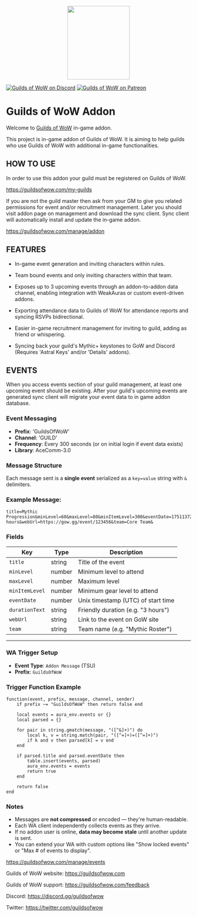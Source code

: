 <p align="center">
  <img src="https://guildsofwow.com/assets/images/guilds-of-wow-logo.png" width="170" height="200" />
</p>

[![Guilds of WoW on Discord](https://img.shields.io/static/v1?label=Discord&message=GoW&color=7289DA)](https://discord.gg/guildsofwow)
[![Guilds of WoW on Patreon](https://img.shields.io/static/v1?label=Patreon&message=GoW&color=f96854)](https://www.patreon.com/guildsofwow)

# Guilds of WoW Addon

Welcome to [Guilds of WoW](https://gow.gg) in-game addon.

This project is in-game addon of Guilds of WoW. It is aiming to help guilds who use Guilds of WoW with additional in-game functionalities.

## HOW TO USE

In order to use this addon your guild must be registered on Guilds of WoW.

https://guildsofwow.com/my-guilds

If you are not the guild master then ask from your GM to give you related permissions for event and/or recruitment management. Later you should visit addon page on management and download the sync client. Sync client will automatically install and update the in-game addon.

https://guildsofwow.com/manage/addon

## FEATURES

-   In-game event generation and inviting characters within rules.

-   Team bound events and only inviting characters within that team.

-   Exposes up to 3 upcoming events through an addon-to-addon data channel, enabling integration with WeakAuras or custom event-driven addons.

-   Exporting attendance data to Guilds of WoW for attendance reports and syncing RSVPs bidirectional.

-   Easier in-game recruitment management for inviting to guild, adding as friend or whispering.

-   Syncing back your guild's Mythic+ keystones to GoW and Discord (Requires 'Astral Keys' and/or 'Details' addons).

## EVENTS

When you access events section of your guild management, at least one upcoming event should be existing. After your guild's upcoming events are generated sync client will migrate your event data to in game addon database.

### Event Messaging

-   **Prefix**: 'GuildsOfWoW'
-   **Channel**: 'GUILD'
-   **Frequency**: Every 300 seconds (or on initial login if event data exists)
-   **Library**: AceComm-3.0

### Message Structure

Each message sent is a **single event** serialized as a `key=value` string with `&` delimiters.

### Example Message:

    title=Mythic Progression&minLevel=60&maxLevel=80&minItemLevel=300&eventDate=1751137200&durationText=3 hours&webUrl=https://gow.gg/event/123456&team=Core Team&

### Fields

| Key            | Type   | Description                        |
| -------------- | ------ | ---------------------------------- |
| `title`        | string | Title of the event                 |
| `minLevel`     | number | Minimum level to attend            |
| `maxLevel`     | number | Maximum level                      |
| `minItemLevel` | number | Minimum gear level to attend       |
| `eventDate`    | number | Unix timestamp (UTC) of start time |
| `durationText` | string | Friendly duration (e.g. "3 hours") |
| `webUrl`       | string | Link to the event on GoW site      |
| `team`         | string | Team name (e.g. "Mythic Roster")   |

---

### WA Trigger Setup

-   **Event Type**: `Addon Message` (TSU)
-   **Prefix**: `GuildsOfWoW`

### Trigger Function Example

    function(event, prefix, message, channel, sender)
        if prefix ~= "GuildsOfWoW" then return false end

        local events = aura_env.events or {}
        local parsed = {}

        for pair in string.gmatch(message, "([^&]+)") do
            local k, v = string.match(pair, "([^=]+)=([^=]+)")
            if k and v then parsed[k] = v end
        end

        if parsed.title and parsed.eventDate then
            table.insert(events, parsed)
            aura_env.events = events
            return true
        end

        return false
    end

### Notes

-   Messages are **not compressed** or encoded — they're human-readable.
-   Each WA client independently collects events as they arrive.
-   If no addon user is online, **data may become stale** until another update is sent.
-   You can extend your WA with custom options like "Show locked events" or "Max # of events to display".

https://guildsofwow.com/manage/events

Guilds of WoW website: https://guildsofwow.com

Guilds of WoW support: https://guildsofwow.com/feedback

Discord: https://discord.gg/guildsofwow

Twitter: https://twitter.com/guildsofwow
